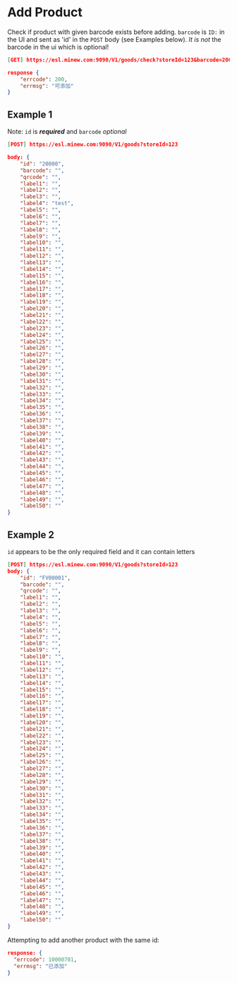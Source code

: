 # Add Product

Check if product with given barcode exists before adding. `barcode` is `ID:` in the UI and sent as 'id' in the `POST` body (see Examples below). *It is not* the barcode in the ui which is optional!

```json
[GET] https://esl.minew.com:9090/V1/goods/check?storeId=123&barcode=20000

response {
    "errcode": 200,
    "errmsg": "可添加"
}
```

## Example 1

Note: `id` is ***required*** and `barcode` *optional*

```json
[POST] https://esl.minew.com:9090/V1/goods?storeId=123

body: {
    "id": "20000",
    "barcode": "",
    "qrcode": "",
    "label1": "",
    "label2": "",
    "label3": "",
    "label4": "test",
    "label5": "",
    "label6": "",
    "label7": "",
    "label8": "",
    "label9": "",
    "label10": "",
    "label11": "",
    "label12": "",
    "label13": "",
    "label14": "",
    "label15": "",
    "label16": "",
    "label17": "",
    "label18": "",
    "label19": "",
    "label20": "",
    "label21": "",
    "label22": "",
    "label23": "",
    "label24": "",
    "label25": "",
    "label26": "",
    "label27": "",
    "label28": "",
    "label29": "",
    "label30": "",
    "label31": "",
    "label32": "",
    "label33": "",
    "label34": "",
    "label35": "",
    "label36": "",
    "label37": "",
    "label38": "",
    "label39": "",
    "label40": "",
    "label41": "",
    "label42": "",
    "label43": "",
    "label44": "",
    "label45": "",
    "label46": "",
    "label47": "",
    "label48": "",
    "label49": "",
    "label50": ""
}
```

## Example 2
`id` appears to be the only required field and it can contain letters
```json
[POST] https://esl.minew.com:9090/V1/goods?storeId=123
body: {
    "id": "FV00001",
    "barcode": "",
    "qrcode": "",
    "label1": "",
    "label2": "",
    "label3": "",
    "label4": "",
    "label5": "",
    "label6": "",
    "label7": "",
    "label8": "",
    "label9": "",
    "label10": "",
    "label11": "",
    "label12": "",
    "label13": "",
    "label14": "",
    "label15": "",
    "label16": "",
    "label17": "",
    "label18": "",
    "label19": "",
    "label20": "",
    "label21": "",
    "label22": "",
    "label23": "",
    "label24": "",
    "label25": "",
    "label26": "",
    "label27": "",
    "label28": "",
    "label29": "",
    "label30": "",
    "label31": "",
    "label32": "",
    "label33": "",
    "label34": "",
    "label35": "",
    "label36": "",
    "label37": "",
    "label38": "",
    "label39": "",
    "label40": "",
    "label41": "",
    "label42": "",
    "label43": "",
    "label44": "",
    "label45": "",
    "label46": "",
    "label47": "",
    "label48": "",
    "label49": "",
    "label50": ""
}
```

Attempting to add another product with the same id:

```json
response: {
  "errcode": 10000701,
  "errmsg": "已添加"
}
```
